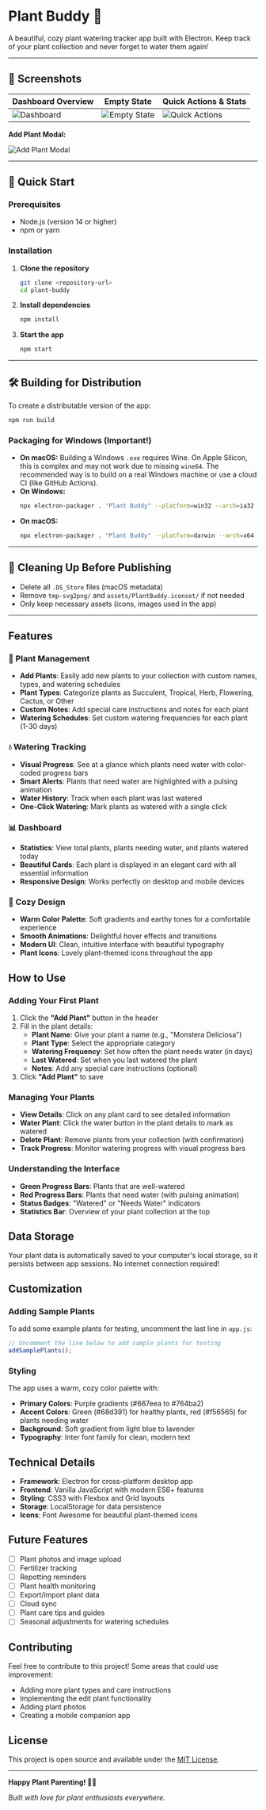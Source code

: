 # Plant Buddy 🌱

A beautiful, cozy plant watering tracker app built with Electron. Keep track of your plant collection and never forget to water them again!

---

## 📸 Screenshots

| Dashboard Overview | Empty State | Quick Actions & Stats |
|-------------------|-------------|----------------------|
| ![Dashboard](screenshots/dashboard.png) | ![Empty State](screenshots/empty%20state.png) | ![Quick Actions](screenshots/dashboard%202.png) |

**Add Plant Modal:**

![Add Plant Modal](screenshots/add%20plant.png)

---

## 🚀 Quick Start

### Prerequisites
- Node.js (version 14 or higher)
- npm or yarn

### Installation
1. **Clone the repository**
   ```bash
   git clone <repository-url>
   cd plant-buddy
   ```
2. **Install dependencies**
   ```bash
   npm install
   ```
3. **Start the app**
   ```bash
   npm start
   ```

---

## 🛠️ Building for Distribution

To create a distributable version of the app:
```bash
npm run build
```

### Packaging for Windows (Important!)
- **On macOS:** Building a Windows `.exe` requires Wine. On Apple Silicon, this is complex and may not work due to missing `wine64`. The recommended way is to build on a real Windows machine or use a cloud CI (like GitHub Actions).
- **On Windows:**
  ```bash
  npx electron-packager . "Plant Buddy" --platform=win32 --arch=ia32 --icon=assets/electron.ico --overwrite
  ```
- **On macOS:**
  ```bash
  npx electron-packager . "Plant Buddy" --platform=darwin --arch=x64 --icon=assets/electron.icns --overwrite
  ```

---

## 🧹 Cleaning Up Before Publishing
- Delete all `.DS_Store` files (macOS metadata)
- Remove `tmp-svg2png/` and `assets/PlantBuddy.iconset/` if not needed
- Only keep necessary assets (icons, images used in the app)

---

## Features

### 🌿 Plant Management
- **Add Plants**: Easily add new plants to your collection with custom names, types, and watering schedules
- **Plant Types**: Categorize plants as Succulent, Tropical, Herb, Flowering, Cactus, or Other
- **Custom Notes**: Add special care instructions and notes for each plant
- **Watering Schedules**: Set custom watering frequencies for each plant (1-30 days)

### 💧 Watering Tracking
- **Visual Progress**: See at a glance which plants need water with color-coded progress bars
- **Smart Alerts**: Plants that need water are highlighted with a pulsing animation
- **Water History**: Track when each plant was last watered
- **One-Click Watering**: Mark plants as watered with a single click

### 📊 Dashboard
- **Statistics**: View total plants, plants needing water, and plants watered today
- **Beautiful Cards**: Each plant is displayed in an elegant card with all essential information
- **Responsive Design**: Works perfectly on desktop and mobile devices

### 🎨 Cozy Design
- **Warm Color Palette**: Soft gradients and earthy tones for a comfortable experience
- **Smooth Animations**: Delightful hover effects and transitions
- **Modern UI**: Clean, intuitive interface with beautiful typography
- **Plant Icons**: Lovely plant-themed icons throughout the app

## How to Use

### Adding Your First Plant

1. Click the **"Add Plant"** button in the header
2. Fill in the plant details:
   - **Plant Name**: Give your plant a name (e.g., "Monstera Deliciosa")
   - **Plant Type**: Select the appropriate category
   - **Watering Frequency**: Set how often the plant needs water (in days)
   - **Last Watered**: Set when you last watered the plant
   - **Notes**: Add any special care instructions (optional)
3. Click **"Add Plant"** to save

### Managing Your Plants

- **View Details**: Click on any plant card to see detailed information
- **Water Plant**: Click the water button in the plant details to mark as watered
- **Delete Plant**: Remove plants from your collection (with confirmation)
- **Track Progress**: Monitor watering progress with visual progress bars

### Understanding the Interface

- **Green Progress Bars**: Plants that are well-watered
- **Red Progress Bars**: Plants that need water (with pulsing animation)
- **Status Badges**: "Watered" or "Needs Water" indicators
- **Statistics Bar**: Overview of your plant collection at the top

## Data Storage

Your plant data is automatically saved to your computer's local storage, so it persists between app sessions. No internet connection required!

## Customization

### Adding Sample Plants

To add some example plants for testing, uncomment the last line in `app.js`:

```javascript
// Uncomment the line below to add sample plants for testing
addSamplePlants();
```

### Styling

The app uses a warm, cozy color palette with:
- **Primary Colors**: Purple gradients (#667eea to #764ba2)
- **Accent Colors**: Green (#68d391) for healthy plants, red (#f56565) for plants needing water
- **Background**: Soft gradient from light blue to lavender
- **Typography**: Inter font family for clean, modern text

## Technical Details

- **Framework**: Electron for cross-platform desktop app
- **Frontend**: Vanilla JavaScript with modern ES6+ features
- **Styling**: CSS3 with Flexbox and Grid layouts
- **Storage**: LocalStorage for data persistence
- **Icons**: Font Awesome for beautiful plant-themed icons

## Future Features

- [ ] Plant photos and image upload
- [ ] Fertilizer tracking
- [ ] Repotting reminders
- [ ] Plant health monitoring
- [ ] Export/import plant data
- [ ] Cloud sync
- [ ] Plant care tips and guides
- [ ] Seasonal adjustments for watering schedules

## Contributing

Feel free to contribute to this project! Some areas that could use improvement:
- Adding more plant types and care instructions
- Implementing the edit plant functionality
- Adding plant photos
- Creating a mobile companion app

## License

This project is open source and available under the [MIT License](LICENSE).

---

**Happy Plant Parenting! 🌱💚**

*Built with love for plant enthusiasts everywhere.* 